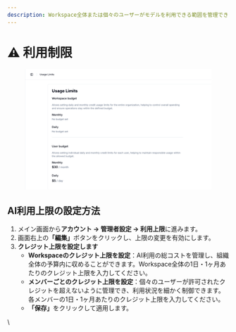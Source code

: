 ```yaml
---
description: Workspace全体または個々のユーザーがモデルを利用できる範囲を管理できます。
---
```


# ⚠️ 利用制限

<figure><img src=".gitbook/assets/Screenshot 2025-07-11 at 10.28.28.png" alt=""><figcaption></figcaption></figure>

## AI利用上限の設定方法

1. メイン画面から**アカウント → 管理者設定 → 利用上限**に進みます。
2. 画面右上&#x306E;**「編集」**&#x30DC;タンをクリックし、上限の変更を有効にします。
3. **クレジット上限を設定します**
   * **Workspaceのクレジット上限を設定**：AI利用の総コストを管理し、組織全体の予算内に収めることができます。Workspace全体の1日・1ヶ月あたりのクレジット上限を入力してください。
   * **メンバーごとのクレジット上限を設定**：個々のユーザーが許可されたクレジットを超えないように管理でき、利用状況を細かく制御できます。各メンバーの1日・1ヶ月あたりのクレジット上限を入力してください。
   * **「保存」**&#x3092;クリックして適用します。

\
